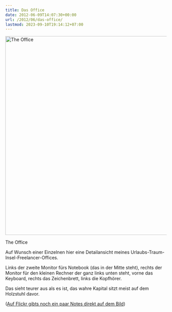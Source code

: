 ```yaml
---
title: Das Office
date: 2012-06-09T14:07:30+00:00
url: /2012/06/das-office/
lastmod: 2023-09-10T19:14:12+07:00
---
```

<div class="media photo image">
  <a href="http://www.flickr.com/photos/schreibblogade/7356466416/" title="The Office"><img src="//farm8.staticflickr.com/7219/7356466416_a39ea04ba2_z.jpg" width="620" alt="The Office" /></a></p>

  <p>
    The Office
  </p>
</div>

Auf Wunsch einer Einzelnen hier eine Detailansicht meines Urlaubs-Traum-Insel-Freelancer-Offices.

Links der zweite Monitor fürs Notebook (das in der Mitte steht), rechts der Monitor für den kleinen Rechner der ganz links unten steht, vorne das Keyboard, rechts das Zeichenbrett, links die Kopfhörer.

Das sieht teurer aus als es ist, das wahre Kapital sitzt meist auf dem Holzstuhl davor.

([Auf Flickr gibts noch ein paar Notes direkt auf dem Bild][1])

 [1]: http://www.flickr.com/photos/schreibblogade/7356466416/

